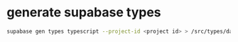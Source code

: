 # generate supabase types

```bash
supabase gen types typescript --project-id <project id> > /src/types/database.ts
```
